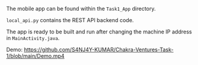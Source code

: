 The mobile app can be found within the `Task1_App` directory.

`local_api.py` contains the REST API backend code.

The app is ready to be built and run after changing the machine IP address in `MainActivity.java`.

Demo:
https://github.com/S4NJ4Y-KUMAR/Chakra-Ventures-Task-1/blob/main/Demo.mp4
